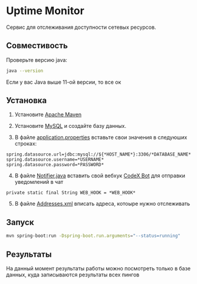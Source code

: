 # Uptime Monitor

Сервис для отслеживания доступности сетевых ресурсов.

## Совместивость

Проверьте версию java:

```bash
java --version
```

Если у вас Java выше 11-ой версии, то все ок

## Установка
1. Установите [Apache Maven](https://maven.apache.org/download.cgi)

2. Установите [MySQL](https://www.mysql.com/downloads/) и создайте базу данных.

3. В файле [application.properties](src/main/resources/application.properties) вставьте свои значения в следуюших строках:

```properties
spring.datasource.url=jdbc:mysql://${*HOST_NAME*}:3306/*DATABASE_NAME*
spring.datasource.username=*USERNAME*
spring.datasource.password=*PASSWORD*
```

4. В файле [Notifier.java](src/main/java/so/codex/monitor/service/monitor/Notifier.java) вставить свой вебхук 
[CodeX Bot](https://github.com/codex-bot/notify) для отправки уведомлений в чат
   
```
private static final String WEB_HOOK = *WEB_HOOK*
```

5. В файле [Addresses.xml](Addresses.xml) вписать адреса, котоыре нужно отслеживать

## Запуск

```bash
mvn spring-boot:run -Dspring-boot.run.arguments="--status=running"
```

## Результаты

На данный момент результаты работы можно посмотреть только в базе данных, куда записываются результаты всех пингов

